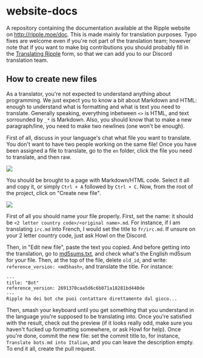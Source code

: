 # website-docs

A repository containing the documentation available at the Ripple website on http://ripple.moe/doc. This is made mainly for translation purposes. Typo fixes are welcome even if you're not part of the translation team; however note that if you want to make big contributions you should probably fill in the [Translating Ripple](https://docs.google.com/forms/d/e/1FAIpQLScYgWfrqsjyI55dq2ZFIZgp5dCfmcqWP5XZTE602bqCfhAeew/viewform) form, so that we can add you to our Discord translation team.

## How to create new files

As a translator, you're not expected to understand anything about programming. We just expect you to know a bit about Markdown and HTML: enough to understand what is formatting and what is text you need to translate. Generally speaking, everything inbetween `<>` is HTML, and text sorrounded by `_*` is Markdown. Also, you should know that to make a new paragraph/line, you need to make two newlines (one won't be enough).

First of all, discuss in your language's chat what file you want to translate. You don't want to have two people working on the same file! Once you have been assigned a file to translate, go to the `en` folder, click the file you need to translate, and then raw.

![](https://u.nya.is/hbtndy.png)

You should be brought to a page with Markdown/HTML code. Select it all and copy it, or simply `Ctrl + A` followed by `Ctrl + C`. Now, from the root of the project, click on "Create new file".

![](https://u.nya.is/mpxdif.png)

First of all you should name your file properly. First, set the name: it should be `<2 letter country code>/<original name>.md`. For instance, if I am translating `irc.md` into French, I would set the title to `fr/irc.md`. If unsure on your 2 letter country code, just ask Howl on the Discord.

Then, in "Edit new file", paste the text you copied. And before getting into the translation, go to [md5sums.txt](md5sums.txt), and check what's the English md5sum for your file. Then, at the top of the file, delete `old_id`, and write: `reference_version: <md5hash>`, and translate the title. For instance:

```
---
title: "Bot"
reference_version: 2691370caa5d6c6b071a18281bd440de
---
Ripple ha dei bot che puoi contattare direttamente dal gioco...
```

Then, smash your keyboard until you get something that you understand in the language you're supposed to be translating into. Once you're satisfied with the result, check out the preview (if it looks really odd, make sure you haven't fucked up formatting somewhere, or ask Howl for help). Once you're done, commit the new file: set the commit title to, for instance, `Translate bots.md into Italian`, and you can leave the description empty. To end it all, create the pull request.
